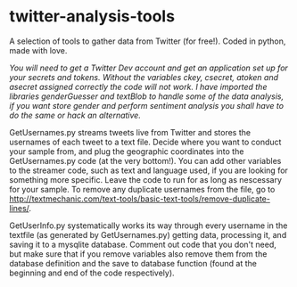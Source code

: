 # twitter-analysis-tools
A selection of tools to gather data from Twitter (for free!). Coded in python, made with love.

<i>You will need to get a Twitter Dev account and get an application set up for your secrets and tokens. Without the variables ckey, csecret, atoken and asecret assigned correctly the code will not work. I have imported the libraries genderGuesser and textBlob to handle some of the data analysis, if you want store gender and perform sentiment analysis you shall have to do the same or hack an alternative. </i>

GetUsernames.py streams tweets live from Twitter and stores the usernames of each tweet to a text file. Decide where you want to conduct your sample from, and plug the geographic coordinates into the GetUsernames.py code (at the very bottom!). You can add other variables to the streamer code, such as text and language used, if you are looking for something more specific. Leave the code to run for as long as nescessary for your sample. To remove any duplicate usernames from the file, go to http://textmechanic.com/text-tools/basic-text-tools/remove-duplicate-lines/.  

GetUserInfo.py systematically works its way through every username in the textfile (as generated by GetUsernames.py) getting data, processing it, and saving it to a mysqlite database. Comment out code that you don't need, but make sure that if you remove variables also remove them from the database definition and the save to database function (found at the beginning and end of the code respectively).
